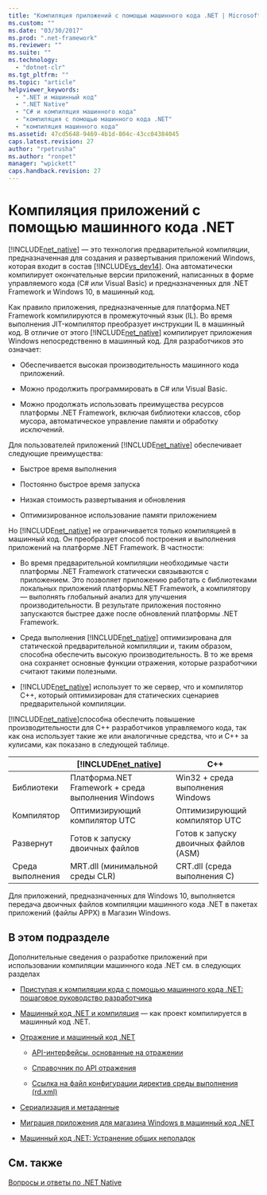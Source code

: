 ```yaml
---
title: "Компиляция приложений с помощью машинного кода .NET | Microsoft Docs"
ms.custom: ""
ms.date: "03/30/2017"
ms.prod: ".net-framework"
ms.reviewer: ""
ms.suite: ""
ms.technology: 
  - "dotnet-clr"
ms.tgt_pltfrm: ""
ms.topic: "article"
helpviewer_keywords: 
  - ".NET и машинный код"
  - ".NET Native"
  - "C# и компиляция машинного кода"
  - "компиляция с помощью машинного кода .NET"
  - "компиляция машинного кода"
ms.assetid: 47cd5648-9469-4b1d-804c-43cc04384045
caps.latest.revision: 27
author: "rpetrusha"
ms.author: "ronpet"
manager: "wpickett"
caps.handback.revision: 27
---
```

# Компиляция приложений с помощью машинного кода .NET
[!INCLUDE[net_native](../../../includes/net-native-md.md)] — это технология предварительной компиляции, предназначенная для создания и развертывания приложений Windows, которая входит в состав [!INCLUDE[vs_dev14](../../../includes/vs-dev14-md.md)]. Она автоматически компилирует окончательные версии приложений, написанных в форме управляемого кода \(C\# или Visual Basic\) и предназначенных для .NET Framework и Windows 10, в машинный код.  
  
 Как правило приложения, предназначенные для платформа.NET Framework компилируются в промежуточный язык \(IL\). Во время выполнения JIT\-компилятор преобразует инструкции IL в машинный код. В отличие от этого [!INCLUDE[net_native](../../../includes/net-native-md.md)] компилирует приложения Windows непосредственно в машинный код. Для разработчиков это означает:  
  
-   Обеспечивается высокая производительность машинного кода приложений.  
  
-   Можно продолжить программировать в C\# или Visual Basic.  
  
-   Можно продолжать использовать преимущества ресурсов платформы .NET Framework, включая библиотеки классов, сбор мусора, автоматическое управление памяти и обработку исключений.  
  
 Для пользователей приложений [!INCLUDE[net_native](../../../includes/net-native-md.md)] обеспечивает следующие преимущества:  
  
-   Быстрое время выполнения  
  
-   Постоянно быстрое время запуска  
  
-   Низкая стоимость развертывания и обновления  
  
-   Оптимизированное использование памяти приложением  
  
 Но [!INCLUDE[net_native](../../../includes/net-native-md.md)] не ограничивается только компиляцией в машинный код. Он преобразует способ построения и выполнения приложений на платформе .NET Framework. В частности:  
  
-   Во время предварительной компиляции необходимые части платформы .NET Framework статически связываются с приложением. Это позволяет приложению работать с библиотеками локальных приложений платформы.NET Framework, а компилятору — выполнять глобальный анализ для улучшения производительности. В результате приложения постоянно запускаются быстрее даже после обновлений платформы .NET Framework.  
  
-   Среда выполнения [!INCLUDE[net_native](../../../includes/net-native-md.md)] оптимизирована для статической предварительной компиляции и, таким образом, способна обеспечить высокую производительность. В то же время она сохраняет основные функции отражения, которые разработчики считают такими полезными.  
  
-   [!INCLUDE[net_native](../../../includes/net-native-md.md)] использует то же сервер, что и компилятор C\+\+, который оптимизирован для статических сценариев предварительной компиляции.  
  
 [!INCLUDE[net_native](../../../includes/net-native-md.md)]способна обеспечить повышение производительности для C\+\+ разработчиков управляемого кода, так как она использует такие же или аналогичные средства, что и C\+\+ за кулисами, как показано в следующей таблице.  
  
||[!INCLUDE[net_native](../../../includes/net-native-md.md)]|C\+\+|  
|-|----------------------------------------------------------------|-----------|  
|Библиотеки|Платформа.NET Framework \+ среда выполнения Windows|Win32 \+ среда выполнения Windows|  
|Компилятор|Оптимизирующий компилятор UTC|Оптимизирующий компилятор UTC|  
|Развернут|Готов к запуску двоичных файлов|Готов к запуску двоичных файлов \(ASM\)|  
|Среда выполнения|MRT.dll \(минимальной среды CLR\)|CRT.dll \(среда выполнения C\)|  
  
 Для приложений, предназначенных для Windows 10, выполняется передача двоичных файлов компиляции машинного кода .NET в пакетах приложений \(файлы APPX\) в Магазин Windows.  
  
## В этом подразделе  
 Дополнительные сведения о разработке приложений при использовании компиляции машинного кода .NET см. в следующих разделах  
  
-   [Приступая к компиляции кода с помощью машинного кода .NET: пошаговое руководство разработчика](../../../docs/framework/net-native/getting-started-with-net-native.md)  
  
-   [Машинный код .NET и компиляция](../../../docs/framework/net-native/net-native-and-compilation.md) — как проект компилируется в машинный код .NET.  
  
-   [Отражение и машинный код .NET](../../../docs/framework/net-native/reflection-and-net-native.md)  
  
    -   [API\-интерфейсы, основанные на отражении](../../../docs/framework/net-native/apis-that-rely-on-reflection.md)  
  
    -   [Справочник по API отражения](../../../docs/framework/net-native/net-native-reflection-api-reference.md)  
  
    -   [Ссылка на файл конфигурации директив среды выполнения \(rd.xml\)](../../../docs/framework/net-native/runtime-directives-rd-xml-configuration-file-reference.md)  
  
-   [Сериализация и метаданные](../../../docs/framework/net-native/serialization-and-metadata.md)  
  
-   [Миграция приложения для магазина Windows в машинный код .NET](../../../docs/framework/net-native/migrating-your-windows-store-app-to-net-native.md)  
  
-   [Машинный код .NET: Устранение общих неполадок](../../../docs/framework/net-native/net-native-general-troubleshooting.md)  
  
## См. также  
 [Вопросы и ответы по .NET Native](http://msdn.microsoft.com/vstudio/dn642499.aspx)